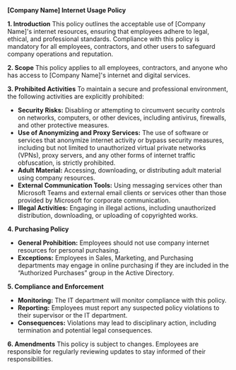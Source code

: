 **[Company Name] Internet Usage Policy**

**1. Introduction**
This policy outlines the acceptable use of [Company Name]'s internet resources, ensuring that employees adhere to legal, ethical, and professional standards. Compliance with this policy is mandatory for all employees, contractors, and other users to safeguard company operations and reputation.

**2. Scope**
This policy applies to all employees, contractors, and anyone who has access to [Company Name]'s internet and digital services.

**3. Prohibited Activities**
To maintain a secure and professional environment, the following activities are explicitly prohibited:
- **Security Risks:** Disabling or attempting to circumvent security controls on networks, computers, or other devices, including antivirus, firewalls, and other protective measures.
- **Use of Anonymizing and Proxy Services:** The use of software or services that anonymize internet activity or bypass security measures, including but not limited to unauthorized virtual private networks (VPNs), proxy servers, and any other forms of internet traffic obfuscation, is strictly prohibited.
- **Adult Material:** Accessing, downloading, or distributing adult material using company resources.
- **External Communication Tools:** Using messaging services other than Microsoft Teams and external email clients or services other than those provided by Microsoft for corporate communication.
- **Illegal Activities:** Engaging in illegal actions, including unauthorized distribution, downloading, or uploading of copyrighted works.

**4. Purchasing Policy**
- **General Prohibition:** Employees should not use company internet resources for personal purchasing.
- **Exceptions:** Employees in Sales, Marketing, and Purchasing departments may engage in online purchasing if they are included in the “Authorized Purchases” group in the Active Directory.

**5. Compliance and Enforcement**
- **Monitoring:** The IT department will monitor compliance with this policy.
- **Reporting:** Employees must report any suspected policy violations to their supervisor or the IT department.
- **Consequences:** Violations may lead to disciplinary action, including termination and potential legal consequences.

**6. Amendments**
This policy is subject to changes. Employees are responsible for regularly reviewing updates to stay informed of their responsibilities.
